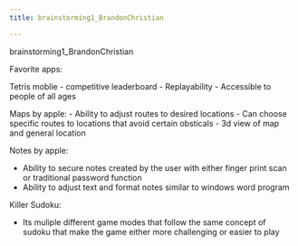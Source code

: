 ```yaml
---
title: brainstorming1_BrandonChristian

---
```


brainstorming1_BrandonChristian


Favorite apps:

Tetris moblie 
    - competitive leaderboard 
    - Replayability
    - Accessible to people of all ages
    
Maps by apple:
    - Ability to adjust routes to desired locations
    - Can choose specific routes to locations that avoid certain obsticals
    - 3d view of map and general location
   
Notes by apple:
- Ability to secure notes created by the user with either 
        finger print scan or traditional password function 
- Ability to adjust text and format notes similar to windows word program

Killer Sudoku:
- Its muliple different game modes that follow the same concept of sudoku that make the game either more challenging or easier to play
        
    
        



